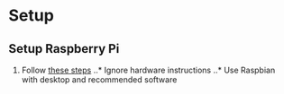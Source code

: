 # Setup
## Setup Raspberry Pi
1. Follow [these steps](https://blog.jongallant.com/2017/11/raspberrypi-setup/)
..* Ignore hardware instructions
..* Use Raspbian with desktop and recommended software
